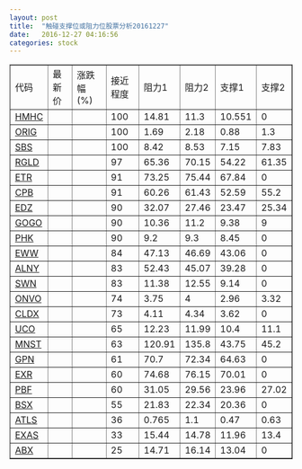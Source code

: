 ```yaml
---
layout: post
title:  "触碰支撑位或阻力位股票分析20161227"
date:   2016-12-27 04:16:56
categories: stock
---
```

<script type="text/javascript">
var stockList = []
stockList.push('gb_hmhc');
stockList.push('gb_orig');
stockList.push('gb_sbs');
stockList.push('gb_rgld');
stockList.push('gb_etr');
stockList.push('gb_cpb');
stockList.push('gb_edz');
stockList.push('gb_gogo');
stockList.push('gb_phk');
stockList.push('gb_eww');
stockList.push('gb_alny');
stockList.push('gb_swn');
stockList.push('gb_onvo');
stockList.push('gb_cldx');
stockList.push('gb_uco');
stockList.push('gb_mnst');
stockList.push('gb_gpn');
stockList.push('gb_exr');
stockList.push('gb_pbf');
stockList.push('gb_bsx');
stockList.push('gb_atls');
stockList.push('gb_exas');
stockList.push('gb_abx');
</script>
<table border="1">
 <tr>
 <td>代码</td>
 <td>最新价</td>
 <td>涨跌幅(%)</td>
 <td>接近程度</td>
 <td>阻力1</td>
 <td>阻力2</td>
 <td>支撑1</td>
 <td>支撑2</td>
</tr>
  <tr id="hmhc" class="red">
  <td><a href="http://stock.finance.sina.com.cn/usstock/quotes/HMHC.html" target="_blank">HMHC</a></td><td></td><td></td><td>100</td><td>14.81</td><td>11.3</td><td>10.551</td><td>0</td></tr>
  <tr id="orig" class="red">
  <td><a href="http://stock.finance.sina.com.cn/usstock/quotes/ORIG.html" target="_blank">ORIG</a></td><td></td><td></td><td>100</td><td>1.69</td><td>2.18</td><td>0.88</td><td>1.3</td></tr>
  <tr id="sbs" class="red">
  <td><a href="http://stock.finance.sina.com.cn/usstock/quotes/SBS.html" target="_blank">SBS</a></td><td></td><td></td><td>100</td><td>8.42</td><td>8.53</td><td>7.15</td><td>7.83</td></tr>
  <tr id="rgld" class="green">
  <td><a href="http://stock.finance.sina.com.cn/usstock/quotes/RGLD.html" target="_blank">RGLD</a></td><td></td><td></td><td>97</td><td>65.36</td><td>70.15</td><td>54.22</td><td>61.35</td></tr>
  <tr id="etr" class="red">
  <td><a href="http://stock.finance.sina.com.cn/usstock/quotes/ETR.html" target="_blank">ETR</a></td><td></td><td></td><td>91</td><td>73.25</td><td>75.44</td><td>67.84</td><td>0</td></tr>
  <tr id="cpb" class="green">
  <td><a href="http://stock.finance.sina.com.cn/usstock/quotes/CPB.html" target="_blank">CPB</a></td><td></td><td></td><td>91</td><td>60.26</td><td>61.43</td><td>52.59</td><td>55.2</td></tr>
  <tr id="edz" class="red">
  <td><a href="http://stock.finance.sina.com.cn/usstock/quotes/EDZ.html" target="_blank">EDZ</a></td><td></td><td></td><td>90</td><td>32.07</td><td>27.46</td><td>23.47</td><td>25.34</td></tr>
  <tr id="gogo" class="green">
  <td><a href="http://stock.finance.sina.com.cn/usstock/quotes/GOGO.html" target="_blank">GOGO</a></td><td></td><td></td><td>90</td><td>10.36</td><td>11.2</td><td>9.38</td><td>9</td></tr>
  <tr id="phk" class="red">
  <td><a href="http://stock.finance.sina.com.cn/usstock/quotes/PHK.html" target="_blank">PHK</a></td><td></td><td></td><td>90</td><td>9.2</td><td>9.3</td><td>8.45</td><td>0</td></tr>
  <tr id="eww" class="green">
  <td><a href="http://stock.finance.sina.com.cn/usstock/quotes/EWW.html" target="_blank">EWW</a></td><td></td><td></td><td>84</td><td>47.13</td><td>46.69</td><td>43.06</td><td>0</td></tr>
  <tr id="alny" class="green">
  <td><a href="http://stock.finance.sina.com.cn/usstock/quotes/ALNY.html" target="_blank">ALNY</a></td><td></td><td></td><td>83</td><td>52.43</td><td>45.07</td><td>39.28</td><td>0</td></tr>
  <tr id="swn" class="red">
  <td><a href="http://stock.finance.sina.com.cn/usstock/quotes/SWN.html" target="_blank">SWN</a></td><td></td><td></td><td>83</td><td>11.38</td><td>12.55</td><td>9.14</td><td>0</td></tr>
  <tr id="onvo" class="red">
  <td><a href="http://stock.finance.sina.com.cn/usstock/quotes/ONVO.html" target="_blank">ONVO</a></td><td></td><td></td><td>74</td><td>3.75</td><td>4</td><td>2.96</td><td>3.32</td></tr>
  <tr id="cldx" class="green">
  <td><a href="http://stock.finance.sina.com.cn/usstock/quotes/CLDX.html" target="_blank">CLDX</a></td><td></td><td></td><td>73</td><td>4.11</td><td>4.34</td><td>3.62</td><td>0</td></tr>
  <tr id="uco" class="green">
  <td><a href="http://stock.finance.sina.com.cn/usstock/quotes/UCO.html" target="_blank">UCO</a></td><td></td><td></td><td>65</td><td>12.23</td><td>11.99</td><td>10.4</td><td>11.1</td></tr>
  <tr id="mnst" class="green">
  <td><a href="http://stock.finance.sina.com.cn/usstock/quotes/MNST.html" target="_blank">MNST</a></td><td></td><td></td><td>63</td><td>120.91</td><td>135.8</td><td>43.75</td><td>45.2</td></tr>
  <tr id="gpn" class="red">
  <td><a href="http://stock.finance.sina.com.cn/usstock/quotes/GPN.html" target="_blank">GPN</a></td><td></td><td></td><td>61</td><td>70.7</td><td>72.34</td><td>64.63</td><td>0</td></tr>
  <tr id="exr" class="green">
  <td><a href="http://stock.finance.sina.com.cn/usstock/quotes/EXR.html" target="_blank">EXR</a></td><td></td><td></td><td>60</td><td>74.68</td><td>76.15</td><td>70.01</td><td>0</td></tr>
  <tr id="pbf" class="green">
  <td><a href="http://stock.finance.sina.com.cn/usstock/quotes/PBF.html" target="_blank">PBF</a></td><td></td><td></td><td>60</td><td>31.05</td><td>29.56</td><td>23.96</td><td>27.02</td></tr>
  <tr id="bsx" class="red">
  <td><a href="http://stock.finance.sina.com.cn/usstock/quotes/BSX.html" target="_blank">BSX</a></td><td></td><td></td><td>55</td><td>21.83</td><td>22.34</td><td>20.36</td><td>0</td></tr>
  <tr id="atls" class="red">
  <td><a href="http://stock.finance.sina.com.cn/usstock/quotes/ATLS.html" target="_blank">ATLS</a></td><td></td><td></td><td>36</td><td>0.765</td><td>1.1</td><td>0.47</td><td>0.63</td></tr>
  <tr id="exas" class="green">
  <td><a href="http://stock.finance.sina.com.cn/usstock/quotes/EXAS.html" target="_blank">EXAS</a></td><td></td><td></td><td>33</td><td>15.44</td><td>14.78</td><td>11.96</td><td>13.4</td></tr>
  <tr id="abx" class="red">
  <td><a href="http://stock.finance.sina.com.cn/usstock/quotes/ABX.html" target="_blank">ABX</a></td><td></td><td></td><td>25</td><td>14.71</td><td>16.14</td><td>13.04</td><td>0</td></tr>
</table>
